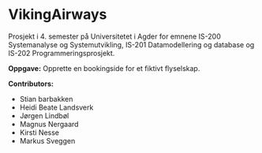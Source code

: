 # VikingAirways
Prosjekt i 4. semester på Universitetet i Agder for emnene IS-200 Systemanalyse og Systemutvikling, IS-201 Datamodellering og database og IS-202 Programmeringsprosjekt.

__Oppgave:__
Opprette en bookingside for et fiktivt flyselskap.



__Contributors:__
- Stian barbakken
- Heidi Beate Landsverk
- Jørgen Lindbøl
- Magnus Nergaard
- Kirsti Nesse
- Markus Sveggen
